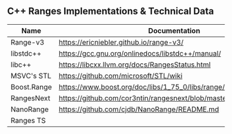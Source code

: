 ## C++ Ranges Implementations & Technical Data

| Name | Documentation | Link | Comments |
| -    |-              | -    |-         |
| Range-v3        | https://ericniebler.github.io/range-v3/ | https://github.com/ericniebler/range-v3 | | 
| libstdc++       | https://gcc.gnu.org/onlinedocs/libstdc++/manual/ | https://github.com/gcc-mirror/gcc/blob/master/libstdc%2B%2B-v3/include/std/ranges | |
| libc++          | https://libcxx.llvm.org/docs/RangesStatus.html | https://github.com/llvm/llvm-project/tree/main/libcxx| |
| MSVC's STL |  https://github.com/microsoft/STL/wiki   | https://github.com/microsoft/STL/blob/3cafa97eecdbfde41ea5c09126f877a7eb97f9e9/stl/inc/ranges |
| Boost.Range     | https://www.boost.org/doc/libs/1_75_0/libs/range/doc/html/index.html | | |
| RangesNext      | https://github.com/cor3ntin/rangesnext/blob/master/README.md  | https://github.com/cor3ntin/rangesnext/ | |
| NanoRange       | https://github.com/cjdb/NanoRange/README.md | https://github.com/cjdb/NanoRange | |
| Ranges TS | |http://www.open-std.org/jtc1/sc22/wg21/docs/papers/2017/n4685.pdf | | |

